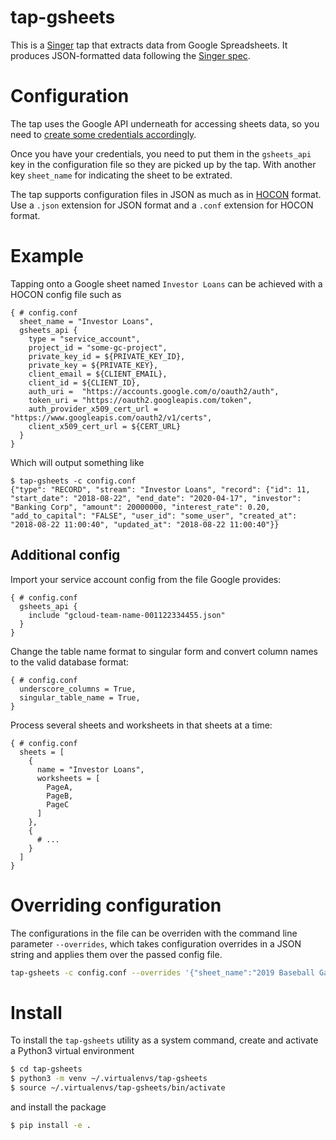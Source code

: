 # tap-gsheets
This is a [Singer](https://singer.io) tap that extracts data from Google Spreadsheets. It produces JSON-formatted data following the [Singer
spec](https://github.com/singer-io/getting-started/blob/master/SPEC.md).

# Configuration
The tap uses the Google API underneath for accessing sheets data, so you need to
[create some credentials accordingly](https://towardsdatascience.com/accessing-google-spreadsheet-data-using-python-90a5bc214fd2).

Once you have your credentials, you need to put them in the `gsheets_api` key in the configuration file so they are picked up by the tap. With another key `sheet_name` for indicating the sheet to be extrated.

The tap supports configuration files in JSON as much as in [HOCON](https://github.com/chimpler/pyhocon) format. Use a `.json` extension for JSON format and a `.conf` extension for HOCON format.

# Example
Tapping onto a Google sheet named `Investor Loans` can be achieved with a HOCON config file such as
```hocon
{ # config.conf
  sheet_name = "Investor Loans",
  gsheets_api {
    type = "service_account",
    project_id = "some-gc-project",
    private_key_id = ${PRIVATE_KEY_ID},
    private_key = ${PRIVATE_KEY},
    client_email = ${CLIENT_EMAIL},
    client_id = ${CLIENT_ID},
    auth_uri =  "https://accounts.google.com/o/oauth2/auth",
    token_uri = "https://oauth2.googleapis.com/token",
    auth_provider_x509_cert_url = "https://www.googleapis.com/oauth2/v1/certs",
    client_x509_cert_url = ${CERT_URL}
  }
}
```
Which will output something like
```console
$ tap-gsheets -c config.conf
{"type": "RECORD", "stream": "Investor Loans", "record": {"id": 11, "start_date": "2018-08-22", "end_date": "2020-04-17", "investor": "Banking Corp", "amount": 20000000, "interest_rate": 0.20, "add_to_capital": "FALSE", "user_id": "some_user", "created_at": "2018-08-22 11:00:40", "updated_at": "2018-08-22 11:00:40"}}
```

## Additional config
Import your service account config from the file Google provides:
```hocon
{ # config.conf
  gsheets_api {
    include "gcloud-team-name-001122334455.json"
  }
}
```

Change the table name format to singular form and convert column names to the valid database format:
```hocon
{ # config.conf
  underscore_columns = True,
  singular_table_name = True,
}
```

Process several sheets and worksheets in that sheets at a time:
```hocon
{ # config.conf
  sheets = [
    {
      name = "Investor Loans",
      worksheets = [
        PageA,
        PageB,
        PageC
      ]
    },
    {
      # ...
    }
  ]
}
```

# Overriding configuration
The configurations in the file can be overriden with the command line parameter `--overrides`,
which takes configuration overrides in a JSON string and applies them over the passed
config file.
```bash
tap-gsheets -c config.conf --overrides '{"sheet_name":"2019 Baseball Games"}'
```

# Install
To install the `tap-gsheets` utility as a system command, create and activate a
Python3 virtual environment
```bash
$ cd tap-gsheets
$ python3 -m venv ~/.virtualenvs/tap-gsheets
$ source ~/.virtualenvs/tap-gsheets/bin/activate
```
and install the package
```bash
$ pip install -e .
```
